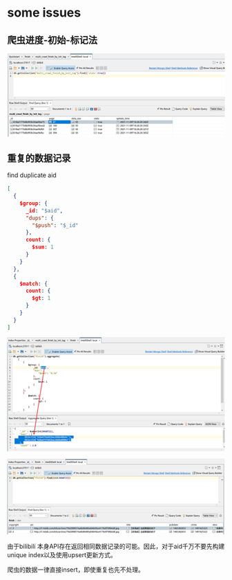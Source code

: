 # some issues

## 爬虫进度-初始-标记法

![](./assets/multi_crawl_finish_by_init_tag_1.png)

## 重复的数据记录
find duplicate aid

``` json
[
  {
    $group: {
      _id: "$aid",
      "dups": {
        "$push": "$_id"
      },
      count: {
        $sum: 1
      }
    }
  },
  {
    $match: {
      count: {
        $gt: 1
      }
    }
  }
]
```

![](./assets/duplicate_aid.png)

![](./assets/duplicate_documents.png)

由于bilibili 本身API存在返回相同数据记录的可能。因此，对于aid千万不要先构建unique index以及使用upsert更新方式。

爬虫的数据一律直接insert，即使重复也先不处理。